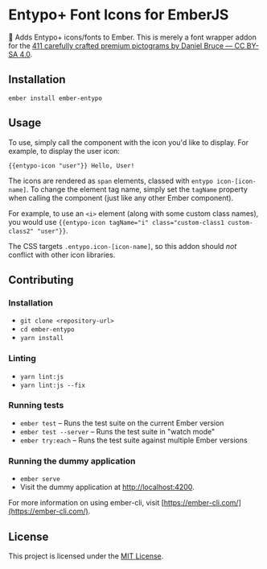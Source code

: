 Entypo+ Font Icons for EmberJS
==============================================================================

🔣 Adds Entypo+ icons/fonts to Ember. This is merely a font wrapper addon for the [411 carefully crafted premium pictograms by Daniel Bruce — CC BY-SA 4.0](http://www.entypo.com).

Installation
------------------------------------------------------------------------------
```
ember install ember-entypo
```

Usage
------------------------------------------------------------------------------
To use, simply call the component with the icon you'd like to display. For example, to display the user icon:
```
{{entypo-icon "user"}} Hello, User!
```
The icons are rendered as `span` elements, classed with `entypo icon-[icon-name]`. To change the element tag name, simply set the `tagName` property when calling the component (just like any other Ember component).

For example, to use an `<i>` element (along with some custom class names), you would use `{{entypo-icon tagName="i" class="custom-class1 custom-class2" "user"}}`.

The CSS targets `.entypo.icon-[icon-name]`, so this addon should _not_ conflict with other icon libraries.

Contributing
------------------------------------------------------------------------------

### Installation

* `git clone <repository-url>`
* `cd ember-entypo`
* `yarn install`

### Linting

* `yarn lint:js`
* `yarn lint:js --fix`

### Running tests

* `ember test` – Runs the test suite on the current Ember version
* `ember test --server` – Runs the test suite in "watch mode"
* `ember try:each` – Runs the test suite against multiple Ember versions

### Running the dummy application

* `ember serve`
* Visit the dummy application at [http://localhost:4200](http://localhost:4200).

For more information on using ember-cli, visit [https://ember-cli.com/](https://ember-cli.com/).

License
------------------------------------------------------------------------------

This project is licensed under the [MIT License](LICENSE.md).
